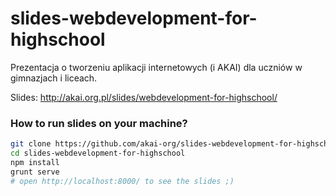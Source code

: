 slides-webdevelopment-for-highschool
=====

Prezentacja o tworzeniu aplikacji internetowych (i AKAI) dla uczniów w gimnazjach i liceach.

Slides: http://akai.org.pl/slides/webdevelopment-for-highschool/

### How to run slides on your machine?

```sh
git clone https://github.com/akai-org/slides-webdevelopment-for-highschool
cd slides-webdevelopment-for-highschool
npm install
grunt serve
# open http://localhost:8000/ to see the slides ;)
```
